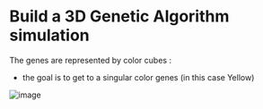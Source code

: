 # Build a 3D Genetic Algorithm simulation

The genes are represented by color cubes :
- the goal is to get to a singular color genes (in this case Yellow)
  
![image](https://github.com/user-attachments/assets/8a949b8a-d3f4-4967-9951-99dccea4867b)
